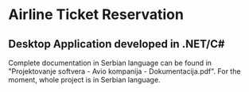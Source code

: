 # Airline Ticket Reservation

## Desktop Application developed in .NET/C#
Complete documentation in Serbian language can be found in "Projektovanje softvera - Avio kompanija - Dokumentacija.pdf".
For the moment, whole project is in Serbian language.
